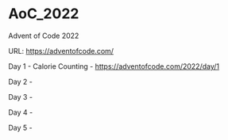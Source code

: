# AoC_2022

Advent of Code 2022

URL: https://adventofcode.com/

Day 1 - Calorie Counting - https://adventofcode.com/2022/day/1

Day 2 - 

Day 3 - 

Day 4 - 

Day 5 - 